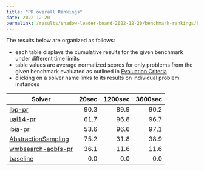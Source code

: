 ```yaml
---
title: "PR overall Rankings"
date: 2022-12-20
permalink: /results/shadow-leader-board-2022-12-20/benchmark-rankings/PR-overall-rankings
---
```




The results below are organized as follows:
- each table displays the cumulative results for the given benchmark under different time limits
- table values are average normalized scores for only problems from the given benchmark evaluated as outlined in [Evaluation Criteria](https://uaicompetition.github.io/uci-2022/results/evaluation-criteria/)
- clicking on a solver name links to its results on individual problem instances


|                                Solver                                 | 20sec | 1200sec | 3600sec |
| --------------------------------------------------------------------- | ----: | ------: | ------: |
| [lbp-pr](../solver-scores/lbp-pr-scores.md)                           |  90.3 |    89.9 |    90.2 |
| [uai14-pr](../solver-scores/uai14-pr-scores.md)                       |  61.7 |    96.8 |    96.7 |
| [ibia-pr](../solver-scores/ibia-pr-scores.md)                         |  53.6 |    96.6 |    97.1 |
| [AbstractionSampling](../solver-scores/AbstractionSampling-scores.md) |  75.2 |    31.8 |    38.9 |
| [wmbsearch-aobfs-pr](../solver-scores/wmbsearch-aobfs-pr-scores.md)   |  36.1 |    11.6 |    11.6 |
| [baseline](../solver-scores/baseline-scores.md)                       |   0.0 |     0.0 |     0.0 |

